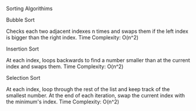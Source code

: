 Sorting Algorithims

Bubble Sort

Checks each two adjacent indexes n times and swaps them if the left index is bigger than the right index.
Time Complexity: O(n^2)

Insertion Sort

At each index, loops backwards to find a number smaller than at the current index and swaps them.
Time Complexity: O(n^2)

Selection Sort

At each index, loop through the rest of the list and keep track of the smallest number. At the end of each iteration, swap the current index with the minimum's index.
Time Complexity: O(n^2)